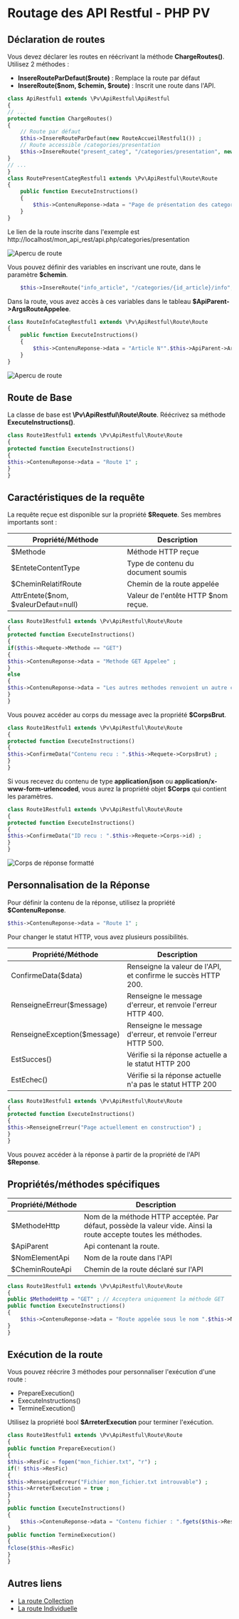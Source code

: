 # Routage des API Restful - PHP PV

## Déclaration de routes

Vous devez déclarer les routes en réécrivant la méthode **ChargeRoutes()**. Utilisez 2 méthodes :

- **InsereRouteParDefaut(\$route)** : Remplace la route par défaut
- **InsereRoute(\$nom, \$chemin, \$route)** : Inscrit une route dans l'API.

```php
class ApiRestful1 extends \Pv\ApiRestful\ApiRestful
{
// ...
protected function ChargeRoutes()
{
	// Route par défaut
	$this->InsereRouteParDefaut(new RouteAccueilRestful1()) ;
	// Route accessible /categories/presentation
	$this->InsereRoute("present_categ", "/categories/presentation", new RoutePresentCategRestful1()) ;
}
// ...
}
class RoutePresentCategRestful1 extends \Pv\ApiRestful\Route\Route
{
	public function ExecuteInstructions()
	{
		$this->ContenuReponse->data = "Page de présentation des categories" ;
	}
}
```

Le lien de la route inscrite dans l'exemple est http://localhost/mon_api_rest/api.php/categories/presentation

![Apercu de route](../images/api_rest_inscrit_route1.png)

Vous pouvez définir des variables en inscrivant une route, dans le paramètre **\$chemin**.

```php
	$this->InsereRoute("info_article", "/categories/{id_article}/info", new RouteInfoCategRestful1()) ;
```

Dans la route, vous avez accès à ces variables dans le tableau **$ApiParent->ArgsRouteAppelee**.

```php
class RouteInfoCategRestful1 extends \Pv\ApiRestful\Route\Route
{
	public function ExecuteInstructions()
	{
		$this->ContenuReponse->data = "Article N°".$this->ApiParent->ArgsRouteAppelee["id_article"] ;
	}
}
```

![Apercu de route](../images/api_rest_arg_route.png)

## Route de Base

La classe de base est **\Pv\ApiRestful\Route\Route**. Réécrivez sa méthode **ExecuteInstructions()**.

```php
class Route1Restful1 extends \Pv\ApiRestful\Route\Route
{
protected function ExecuteInstructions()
{
$this->ContenuReponse->data = "Route 1" ;
}
}
```

## Caractéristiques de la requête

La requête reçue est disponible sur la propriété **\$Requete**. Ses membres importants sont :

Propriété/Méthode | Description
------------ | -------------
\$Methode | Méthode HTTP reçue
\$EnteteContentType | Type de contenu du document soumis
\$CheminRelatifRoute | Chemin de la route appelée
AttrEntete(\$nom, \$valeurDefaut=null) | Valeur de l'entête HTTP \$nom reçue.

```php
class Route1Restful1 extends \Pv\ApiRestful\Route\Route
{
protected function ExecuteInstructions()
{
if($this->Requete->Methode == "GET")
{
$this->ContenuReponse->data = "Methode GET Appelee" ;
}
else
{
$this->ContenuReponse->data = "Les autres methodes renvoient un autre contenu..." ;
}
}
```

Vous pouvez accéder au corps du message avec la propriété **\$CorpsBrut**.

```php
class Route1Restful1 extends \Pv\ApiRestful\Route\Route
{
protected function ExecuteInstructions()
{
$this->ConfirmeData("Contenu recu : ".$this->Requete->CorpsBrut) ;
}
}
```

Si vous recevez du contenu de type **application/json** ou **application/x-www-form-urlencoded**, vous aurez la propriété objet **$Corps** qui contient les paramètres.

```php
class Route1Restful1 extends \Pv\ApiRestful\Route\Route
{
protected function ExecuteInstructions()
{
$this->ConfirmeData("ID recu : ".$this->Requete->Corps->id) ;
}
}
```

![Corps de réponse formatté](../images/api_rest_corps_requete.png)

## Personnalisation de la Réponse

Pour définir la contenu de la réponse, utilisez la propriété **\$ContenuReponse**.

```php
$this->ContenuReponse->data = "Route 1" ;
```
Pour changer le statut HTTP, vous avez plusieurs possibilités.

Propriété/Méthode | Description
------------ | -------------
ConfirmeData(\$data) | Renseigne la valeur de l'API, et confirme le succès HTTP 200.
RenseigneErreur(\$message) | Renseigne le message d'erreur, et renvoie l'erreur HTTP 400.
RenseigneException(\$message) | Renseigne le message d'erreur, et renvoie l'erreur HTTP 500.
EstSucces() | Vérifie si la réponse actuelle a le statut HTTP 200
EstEchec() | Vérifie si la réponse actuelle n'a pas le statut HTTP 200

```php
class Route1Restful1 extends \Pv\ApiRestful\Route\Route
{
protected function ExecuteInstructions()
{
$this->RenseigneErreur("Page actuellement en construction") ;
}
}
```

Vous pouvez accéder à la réponse à partir de la propriété de l'API **\$Reponse**.

## Propriétés/méthodes spécifiques

Propriété/Méthode | Description
------------ | -------------
\$MethodeHttp | Nom de la méthode HTTP acceptée. Par défaut, possède la valeur vide. Ainsi la route accepte toutes les méthodes.
\$ApiParent | Api contenant la route.
\$NomElementApi | Nom de la route dans l'API
\$CheminRouteApi | Chemin de la route déclaré sur l'API

```php
class Route1Restful1 extends \Pv\ApiRestful\Route\Route
{
public $MethodeHttp = "GET" ; // Acceptera uniquement la méthode GET
public function ExecuteInstructions()
{
	$this->ContenuReponse->data = "Route appelée sous le nom ".$this->NomElementApi ;
}
}
```

## Exécution de la route

Vous pouvez réécrire 3 méthodes pour personnaliser l'exécution d'une route :

- PrepareExecution()
- ExecuteInstructions()
- TermineExecution()

Utilisez la propriété bool **\$ArreterExecution** pour terminer l'exécution.

```php
class Route1Restful1 extends \Pv\ApiRestful\Route\Route
{
public function PrepareExecution()
{
$this->ResFic = fopen("mon_fichier.txt", "r") ;
if(! $this->ResFic)
{
$this->RenseigneErreur("Fichier mon_fichier.txt introuvable") ;
$this->ArreterExecution = true ;
}
}
public function ExecuteInstructions()
{
	$this->ContenuReponse->data = "Contenu fichier : ".fgets($this->ResFic) ;
}
public function TermineExecution()
{
fclose($this->ResFic)
}
}
```

## Autres liens

- [La route Collection](collection.md)
- [La route Individuelle](individuel.md)